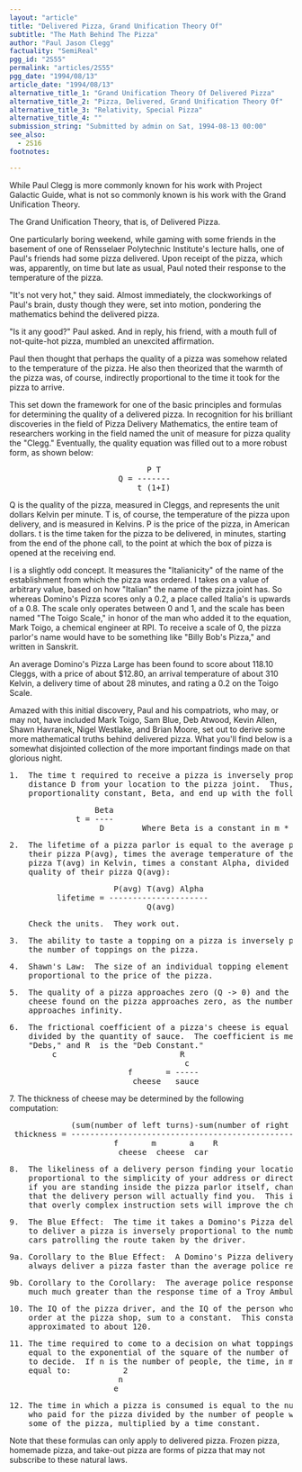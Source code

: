 ```yaml
---
layout: "article"
title: "Delivered Pizza, Grand Unification Theory Of"
subtitle: "The Math Behind The Pizza"
author: "Paul Jason Clegg"
factuality: "SemiReal"
pgg_id: "2S55"
permalink: "articles/2S55"
pgg_date: "1994/08/13"
article_date: "1994/08/13"
alternative_title_1: "Grand Unification Theory Of Delivered Pizza"
alternative_title_2: "Pizza, Delivered, Grand Unification Theory Of"
alternative_title_3: "Relativity, Special Pizza"
alternative_title_4: ""
submission_string: "Submitted by admin on Sat, 1994-08-13 00:00"
see_also:
  - 2S16
footnotes: 

---
```

<div>
<p>While Paul Clegg is more commonly known for his work with Project Galactic Guide, what is not so commonly known is his work with the Grand Unification Theory.</p>
<p>The Grand Unification Theory, that is, of Delivered Pizza.</p>
<p>One particularly boring weekend, while gaming with some friends in the basement of one of Rensselaer Polytechnic Institute's lecture halls, one of Paul's friends had some pizza delivered. Upon receipt of the pizza, which was, apparently, on time but late as usual, Paul noted their response to the temperature of the pizza.</p>
<p>"It's not very hot," they said. Almost immediately, the clockworkings of Paul's brain, dusty though they were, set into motion, pondering the mathematics behind the delivered pizza.</p>
<p>"Is it any good?" Paul asked. And in reply, his friend, with a mouth full of not-quite-hot pizza, mumbled an unexcited affirmation.</p>
<p>Paul then thought that perhaps the quality of a pizza was somehow related to the temperature of the pizza. He also then theorized that the warmth of the pizza was, of course, indirectly proportional to the time it took for the pizza to arrive.</p>
<p>This set down the framework for one of the basic principles and formulas for determining the quality of a delivered pizza. In recognition for his brilliant discoveries in the field of Pizza Delivery Mathematics, the entire team of researchers working in the field named the unit of measure for pizza quality the "Clegg." Eventually, the quality equation was filled out to a more robust form, as shown below:</p>
<pre>
                             P T
                       Q = -------
                           t (1+I)
</pre>
<p>Q is the quality of the pizza, measured in Cleggs, and represents the unit dollars Kelvin per minute. T is, of course, the temperature of the pizza upon delivery, and is measured in Kelvins. P is the price of the pizza, in American dollars. t is the time taken for the pizza to be delivered, in minutes, starting from the end of the phone call, to the point at which the box of pizza is opened at the receiving end.</p>
<p>I is a slightly odd concept. It measures the "Italianicity" of the name of the establishment from which the pizza was ordered. I takes on a value of arbitrary value, based on how "Italian" the name of the pizza joint has. So whereas Domino's Pizza scores only a 0.2, a place called Italia's is upwards of a 0.8. The scale only operates between 0 and 1, and the scale has been named "The Toigo Scale," in honor of the man who added it to the equation, Mark Toigo, a chemical engineer at RPI. To receive a scale of 0, the pizza parlor's name would have to be something like "Billy Bob's Pizza," and written in Sanskrit.</p>
<p>An average Domino's Pizza Large has been found to score about 118.10 Cleggs, with a price of about $12.80, an arrival temperature of about 310 Kelvin, a delivery time of about 28 minutes, and rating a 0.2 on the Toigo Scale.</p>
<p>Amazed with this initial discovery, Paul and his compatriots, who may, or may not, have included Mark Toigo, Sam Blue, Deb Atwood, Kevin Allen, Shawn Havranek, Nigel Westlake, and Brian Moore, set out to derive some more mathematical truths behind delivered pizza. What you'll find below is a somewhat disjointed collection of the more important findings made on that glorious night.</p>
<pre>
1.  The time t required to receive a pizza is inversely proportional to the
    distance D from your location to the pizza joint.  Thus, we introduce a
    proportionality constant, Beta, and end up with the following equation:
</pre>
<pre>
                  Beta
              t = ----
                   D        Where Beta is a constant in m * s.
</pre>
<pre>
2.  The lifetime of a pizza parlor is equal to the average price of
    their pizza P(avg), times the average temperature of the delivered
    pizza T(avg) in Kelvin, times a constant Alpha, divided by the average
    quality of their pizza Q(avg):
</pre>
<pre>
                      P(avg) T(avg) Alpha
          lifetime = ---------------------
                             Q(avg)
</pre>
<pre>
    Check the units.  They work out.
</pre>
<pre>
3.  The ability to taste a topping on a pizza is inversely proportional to
    the number of toppings on the pizza.
</pre>
<pre>
4.  Shawn's Law:  The size of an individual topping element is inversely
    proportional to the price of the pizza.
</pre>
<pre>
5.  The quality of a pizza approaches zero (Q -&gt; 0) and the amount of
    cheese found on the pizza approaches zero, as the number of toppings
    approaches infinity.
</pre>
<pre>
6.  The frictional coefficient of a pizza's cheese is equal to a constant
    divided by the quantity of sauce.  The coefficient is measured in
    "Debs," and R  is the "Deb Constant."
         c                          R
                                     c
                         f       = -----
                          cheese   sauce
</pre>
<p>7. The thickness of cheese may be determined by the following computation:</p>
<pre>
             (sum(number of left turns)-sum(number of right turns)mv
 thickness = -------------------------------------------------------
                      f       m       a    R
                       cheese  cheese  car
</pre>
<pre>
8.  The likeliness of a delivery person finding your location is inversely
    proportional to the simplicity of your address or directions.  Thus,
    if you are standing inside the pizza parlor itself, chances are slim
    that the delivery person will actually find you.  This is not to say
    that overly complex instruction sets will improve the chances greatly.
</pre>
<pre>
9.  The Blue Effect:  The time it takes a Domino's Pizza delivery person
    to deliver a pizza is inversely proportional to the number of police
    cars patrolling the route taken by the driver.
</pre>
<pre>
9a. Corollary to the Blue Effect:  A Domino's Pizza delivery person will
    always deliver a pizza faster than the average police response time.
</pre>
<pre>
9b. Corollary to the Corollary:  The average police response time is much
    much much greater than the response time of a Troy Ambulance.
</pre>
<pre>
10. The IQ of the pizza driver, and the IQ of the person who takes the
    order at the pizza shop, sum to a constant.  This constant has been
    approximated to about 120.
</pre>
<pre>
11. The time required to come to a decision on what toppings to order is
    equal to the exponential of the square of the number of people trying
    to decide.  If n is the number of people, the time, in minutes, is
    equal to:           2
                       n
                      e
</pre>
<pre>
12. The time in which a pizza is consumed is equal to the number of people
    who paid for the pizza divided by the number of people who actually ate
    some of the pizza, multiplied by a time constant.
</pre>
<p>Note that these formulas can only apply to delivered pizza. Frozen pizza, homemade pizza, and take-out pizza are forms of pizza that may not subscribe to these natural laws.</p>
</div>
